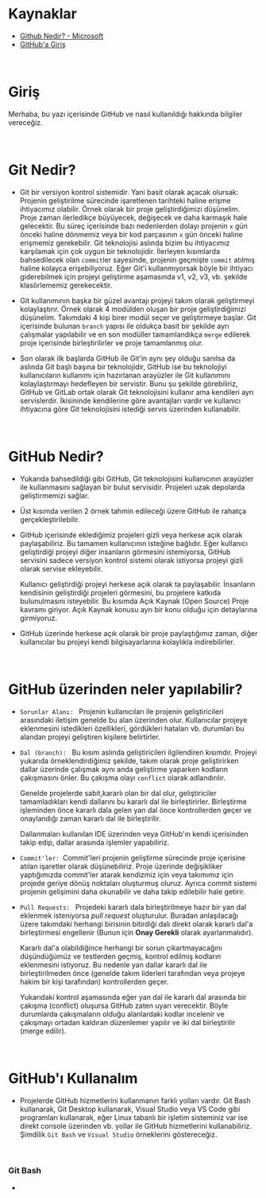 # Kaynaklar

- [Github Nedir? - Microsoft](https://docs.microsoft.com/tr-tr/training/modules/introduction-to-github/2-what-is-github)
- [GitHub'a Giriş](https://github.com/skills/introduction-to-github)

<br>

# Giriş

Merhaba, bu yazı içerisinde GitHub ve nasıl kullanıldığı hakkında bilgiler vereceğiz.

<br>

# Git Nedir?

- Git bir versiyon kontrol sistemidir. Yani basit olarak açacak olursak: Projenin geliştirilme sürecinde işaretlenen tarihteki haline erişme ihtiyacımız olabilir. Örnek olarak bir proje geliştirdiğimizi düşünelim. Proje zaman ilerledikçe büyüyecek, değişecek ve daha karmaşık hale gelecektir. Bu süreç içerisinde bazı nedenlerden dolayı projenin `x` gün önceki haline dönmemiz veya bir kod parçasının `x` gün önceki haline erişmemiz gerekebilir. Git teknolojisi aslında bizim bu ihtiyacımız karşılamak için çok uygun bir teknolojidir. İlerleyen kısımlarda bahsedilecek olan `commit`ler sayesinde, projenin geçmişte `commit` atılmış haline kolayca erişebiliyoruz. Eğer Git'i kullanmıyorsak böyle bir ihtiyacı giderebilmek için projeyi geliştirme aşamasında v1, v2, v3, vb. şekilde klasörlememiz gerekecektir.

- Git kullanımının başka bir güzel avantajı projeyi takım olarak geliştirmeyi kolaylaştırır. Örnek olarak 4 modülden oluşan bir proje geliştirdiğimizi düşünelim. Takımdaki 4 kişi birer modül seçer ve geliştirmeye başlar. Git içerisinde bulunan `branch` yapısı ile oldukça basit bir şekilde ayrı çalışmalar yapılabilir ve en son modüller tamamlandıkça `merge` edilerek proje içerisinde birleştirilirler ve proje tamamlanmış olur. 


- Son olarak ilk başlarda GitHub ile Git'in aynı şey olduğu sanılsa da aslında Git başlı başına bir teknolojidir, GitHub ise bu teknolojiyi kullanıcıların kullanımı için hazırlanan arayüzler ile Git kullanımını kolaylaştırmayı hedefleyen bir servistir. Bunu şu şekilde görebiliriz, GitHub ve GitLab ortak olarak Git teknolojisini kullanır ama kendileri ayrı servislerdir. İkisininde kendilerine göre avantajları vardır ve kullanıcı ihtiyacına göre Git teknolojisini istediği servis üzerinden kullanabilir.

<br>

# GitHub Nedir?

- Yukarıda bahsedildiği gibi GitHub, Git teknolojisini kullanıcının arayüzler ile kullanmasını sağlayan bir bulut servisidir. Projeleri uzak depolarda geliştirmemizi sağlar. 

- Üst kısımda verilen 2 örnek tahmin edileceği üzere GitHub ile rahatça gerçekleştirilebilir. 

- GitHub içerisinde eklediğimiz projeleri gizli veya herkese açık olarak paylaşabiliriz. Bu tamamen kullanıcının isteğine bağlıdır. Eğer kullanıcı geliştirdiği projeyi diğer insanların görmesini istemiyorsa, GitHub servisini sadece versiyon kontrol sistemi olarak istiyorsa projeyi gizli olarak servise ekleyebilir.

    Kullanıcı geliştirdiği projeyi herkese açık olarak ta paylaşabilir. İnsanların kendisinin geliştirdiği projeleri görmesini, bu projelere katkıda bulunulmasını isteyebilir. Bu kısımda Açık Kaynak (Open Source) Proje kavramı giriyor. Açık Kaynak konusu ayrı bir konu olduğu için detaylarına girmiyoruz.

- GitHub üzerinde herkese açık olarak bir proje paylaştığımız zaman, diğer kullanıcılar bu projeyi kendi bilgisayarlarına kolaylıkla indirebilirler.

<br>

# GitHub üzerinden neler yapılabilir?

- `Sorunlar Alanı: ` Projenin kullanıcıları ile projenin geliştiricileri arasındaki iletişim genelde bu alan üzerinden olur. Kullanıcılar projeye eklenmesini istedikleri özellikleri, gördükleri hataları vb. durumları bu alandan projeyi geliştiren kişilere belirtirler. 

- `Dal (branch): ` Bu kısım aslında geliştiricileri ilgilendiren kısımdır. Projeyi yukarıda örneklendirdiğimiz şekilde, takım olarak proje geliştirirken dallar üzerinde çalışmak aynı anda geliştirme yaparken kodların çakışmasını önler. Bu çakışma olayı `conflict` olarak adlandırılır. 

    Genelde projelerde sabit,kararlı olan bir dal olur, geliştiriciler tamamladıkları kendi dallarını bu kararlı dal ile birleştirirler. Birleştirme işleminden önce kararlı dala gelen yan dal önce kontrollerden geçer ve onaylandığı zaman kararlı dal ile birleştirilir.

    Dallanmaları kullanılan IDE üzerinden veya GitHub'ın kendi içerisinden takip edip, dallar arasında işlemler yapabiliriz.

- `Commit'ler: `Commit'leri projenin geliştirme sürecinde proje içerisine atılan işaretler olarak düşünebiliriz. Proje üzerinde değişikliker yaptığımızda commit'ler atarak kendizmiz için veya takımımız için projede geriye dönüş noktaları oluşturmuş oluruz. Ayrıca commit sistemi projenin gelişimini daha okunabilir ve daha takip edilebilir hale getirir.

- `Pull Requests: ` Projedeki kararlı dala birleştirilmeye hazır bir yan dal eklenmek isteniyorsa *pull request* oluşturulur. Buradan anlaşılacağı üzere takımdaki herhangi birisinin bitirdiği dalı direkt olarak kararlı dal'a birleştirmesi engellenir (Bunun için **Onay Gerekli** olarak ayarlanmalıdır).

     Kararlı dal'a olabildiğince herhangi bir sorun çıkartmayacağını düşündüğümüz ve testlerden geçmiş, kontrol edilmiş kodların eklenmesini istiyoruz. Bu nedenle yan dallar kararlı dal ile birleştirilmeden önce (genelde takım liderleri tarafından veya projeye hakim bir kişi tarafından) kontrollerden geçer. 

    Yukarıdaki kontrol aşamasında eğer yan dal ile kararlı dal arasında bir çakışma (conflict) oluşursa GitHub zaten uyarı verecektir. Böyle durumlarda çakışmaların olduğu alanlardaki kodlar incelenir ve çakışmayı ortadan kaldıran düzenlemer yapılır ve iki dal birleştirilir (merge edilir).

<br>

# GitHub'ı Kullanalım

- Projelerde GitHub hizmetlerini kullanmanın farklı yolları vardır. Git Bash kullanarak, Git Desktop kullanarak, Visual Studio veya VS Code gibi programları kullanarak, eğer Linux tabanlı bir işletim sisteminiz var ise direkt console üzerinden vb. yollar ile GitHub hizmetlerini kullanabiliriz. Şimdilik `Git Bash` ve `Visual Studio` örneklerini göstereceğiz.

<br>

### Git Bash

- 